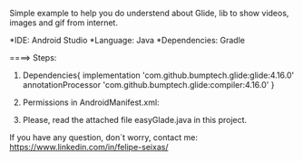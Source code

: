 Simple example to help you do understend about Glide, lib to show videos, images and gif from internet.

*IDE: Android Studio
*Language: Java
*Dependencies: Gradle

====> Steps:
1. Dependencies{
    implementation 'com.github.bumptech.glide:glide:4.16.0'
    annotationProcessor 'com.github.bumptech.glide:compiler:4.16.0'
   }

2. Permissions in AndroidManifest.xml: <uses-permission android:name="android.permission.INTERNET" />

3. Please, read the attached file easyGlade.java in this project.

If you have any question, don´t worry, contact me: https://www.linkedin.com/in/felipe-seixas/ 
